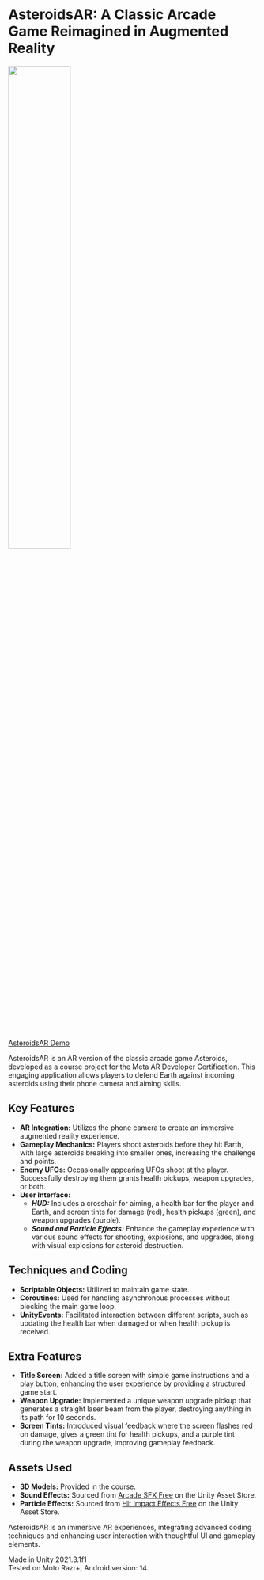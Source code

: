 # AsteroidsAR: A Classic Arcade Game Reimagined in Augmented Reality
<img src="https://github.com/user-attachments/assets/41829b1e-c963-45bb-b66f-f69584f50c5d" width=50% height=50%>

[AsteroidsAR Demo](https://youtu.be/ygL5PjM235U)

AsteroidsAR is an AR version of the classic arcade game Asteroids, developed as a course project for the Meta AR Developer Certification. This engaging application allows players to defend Earth against incoming asteroids using their phone camera and aiming skills.

## Key Features
- **AR Integration:** Utilizes the phone camera to create an immersive augmented reality experience.
- **Gameplay Mechanics:** Players shoot asteroids before they hit Earth, with large asteroids breaking into smaller ones, increasing the challenge and points.
- **Enemy UFOs:** Occasionally appearing UFOs shoot at the player. Successfully destroying them grants health pickups, weapon upgrades, or both.
- **User Interface:**
  - **_HUD:_** Includes a crosshair for aiming, a health bar for the player and Earth, and screen tints for damage (red), health pickups (green), and weapon upgrades (purple).
  - **_Sound and Particle Effects:_** Enhance the gameplay experience with various sound effects for shooting, explosions, and upgrades, along with visual explosions for asteroid destruction.
   
## Techniques and Coding
- **Scriptable Objects:** Utilized to maintain game state.
- **Coroutines:** Used for handling asynchronous processes without blocking the main game loop.
- **UnityEvents:** Facilitated interaction between different scripts, such as updating the health bar when damaged or when health pickup is received.

## Extra Features 
- **Title Screen:** Added a title screen with simple game instructions and a play button, enhancing the user experience by providing a structured game start.
- **Weapon Upgrade:** Implemented a unique weapon upgrade pickup that generates a straight laser beam from the player, destroying anything in its path for 10 seconds.
- **Screen Tints:** Introduced visual feedback where the screen flashes red on damage, gives a green tint for health pickups, and a purple tint during the weapon upgrade, improving gameplay feedback.

## Assets Used 
- **3D Models:** Provided in the course.
- **Sound Effects:** Sourced from [Arcade SFX Free](https://assetstore.unity.com/packages/audio/sound-fx/arcade-sfx-free-42983) on the Unity Asset Store.
- **Particle Effects:** Sourced from [Hit Impact Effects Free](https://assetstore.unity.com/packages/vfx/particles/hit-impact-effects-free-218385) on the Unity Asset Store.

AsteroidsAR is an immersive AR experiences, integrating advanced coding techniques and enhancing user interaction with thoughtful UI and gameplay elements.

Made in Unity 2021.3.1f1<br />
Tested on Moto Razr+, Android version: 14.
